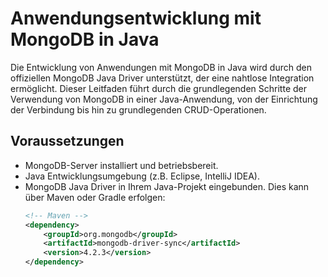 # Anwendungsentwicklung mit MongoDB in Java

Die Entwicklung von Anwendungen mit MongoDB in Java wird durch den offiziellen MongoDB Java Driver unterstützt, der eine nahtlose Integration ermöglicht. Dieser Leitfaden führt durch die grundlegenden Schritte der Verwendung von MongoDB in einer Java-Anwendung, von der Einrichtung der Verbindung bis hin zu grundlegenden CRUD-Operationen.

## Voraussetzungen

- MongoDB-Server installiert und betriebsbereit.
- Java Entwicklungsumgebung (z.B. Eclipse, IntelliJ IDEA).
- MongoDB Java Driver in Ihrem Java-Projekt eingebunden. Dies kann über Maven oder Gradle erfolgen:
  ```xml
  <!-- Maven -->
  <dependency>
      <groupId>org.mongodb</groupId>
      <artifactId>mongodb-driver-sync</artifactId>
      <version>4.2.3</version>
  </dependency>

